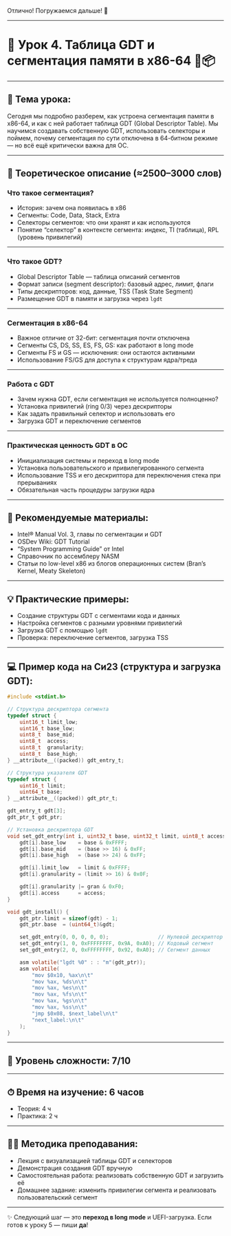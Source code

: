 Отлично! Погружаемся дальше! 🎯

---

# 🔹 Урок 4. Таблица GDT и сегментация памяти в x86-64 🧱📦

---

## 🧩 Тема урока:

Сегодня мы подробно разберем, как устроена сегментация памяти в x86-64, и как с ней работает таблица GDT (Global Descriptor Table). Мы научимся создавать собственную GDT, использовать селекторы и поймем, почему сегментация по сути отключена в 64-битном режиме — но всё ещё критически важна для ОС.

---

## 🧠 Теоретическое описание (≈2500–3000 слов)

### Что такое сегментация?

* История: зачем она появилась в x86
* Сегменты: Code, Data, Stack, Extra
* Селекторы сегментов: что они хранят и как используются
* Понятие “селектор” в контексте сегмента: индекс, TI (таблица), RPL (уровень привилегий)

---

### Что такое GDT?

* Global Descriptor Table — таблица описаний сегментов
* Формат записи (segment descriptor): базовый адрес, лимит, флаги
* Типы дескрипторов: код, данные, TSS (Task State Segment)
* Размещение GDT в памяти и загрузка через `lgdt`

---

### Сегментация в x86-64

* Важное отличие от 32-бит: сегментация почти отключена
* Сегменты CS, DS, SS, ES, FS, GS: как работают в long mode
* Сегменты FS и GS — исключения: они остаются активными
* Использование FS/GS для доступа к структурам ядра/треда

---

### Работа с GDT

* Зачем нужна GDT, если сегментация не используется полноценно?
* Установка привилегий (ring 0/3) через дескрипторы
* Как задать правильный селектор и использовать его
* Загрузка GDT и переключение сегментов

---

### Практическая ценность GDT в ОС

* Инициализация системы и переход в long mode
* Установка пользовательского и привилегированного сегмента
* Использование TSS и его дескриптора для переключения стека при прерываниях
* Обязательная часть процедуры загрузки ядра

---

## 📘 Рекомендуемые материалы:

* Intel® Manual Vol. 3, главы по сегментации и GDT
* OSDev Wiki: GDT Tutorial
* “System Programming Guide” от Intel
* Справочник по ассемблеру NASM
* Статьи по low-level x86 из блогов операционных систем (Bran’s Kernel, Meaty Skeleton)

---

## 💡 Практические примеры:

* Создание структуры GDT с сегментами кода и данных
* Настройка сегментов с разными уровнями привилегий
* Загрузка GDT с помощью `lgdt`
* Проверка: переключение сегментов, загрузка TSS

---

## 💻 Пример кода на Си23 (структура и загрузка GDT):

```c
#include <stdint.h>

// Структура дескриптора сегмента
typedef struct {
    uint16_t limit_low;
    uint16_t base_low;
    uint8_t  base_mid;
    uint8_t  access;
    uint8_t  granularity;
    uint8_t  base_high;
} __attribute__((packed)) gdt_entry_t;

// Структура указателя GDT
typedef struct {
    uint16_t limit;
    uint64_t base;
} __attribute__((packed)) gdt_ptr_t;

gdt_entry_t gdt[3];
gdt_ptr_t gdt_ptr;

// Установка дескриптора GDT
void set_gdt_entry(int i, uint32_t base, uint32_t limit, uint8_t access, uint8_t gran) {
    gdt[i].base_low    = base & 0xFFFF;
    gdt[i].base_mid    = (base >> 16) & 0xFF;
    gdt[i].base_high   = (base >> 24) & 0xFF;

    gdt[i].limit_low   = limit & 0xFFFF;
    gdt[i].granularity = (limit >> 16) & 0x0F;

    gdt[i].granularity |= gran & 0xF0;
    gdt[i].access      = access;
}

void gdt_install() {
    gdt_ptr.limit = sizeof(gdt) - 1;
    gdt_ptr.base  = (uint64_t)&gdt;

    set_gdt_entry(0, 0, 0, 0, 0);                // Нулевой дескриптор
    set_gdt_entry(1, 0, 0xFFFFFFFF, 0x9A, 0xA0); // Кодовый сегмент
    set_gdt_entry(2, 0, 0xFFFFFFFF, 0x92, 0xA0); // Сегмент данных

    asm volatile("lgdt %0" : : "m"(gdt_ptr));
    asm volatile(
        "mov $0x10, %ax\n\t"
        "mov %ax, %ds\n\t"
        "mov %ax, %es\n\t"
        "mov %ax, %fs\n\t"
        "mov %ax, %gs\n\t"
        "mov %ax, %ss\n\t"
        "jmp $0x08, $next_label\n\t"
        "next_label:\n\t"
    );
}
```

---

## 🧠 Уровень сложности: 7/10

---

## ⏱ Время на изучение: 6 часов

* Теория: 4 ч
* Практика: 2 ч

---

## 🧑‍🏫 Методика преподавания:

* Лекция с визуализацией таблицы GDT и селекторов
* Демонстрация создания GDT вручную
* Самостоятельная работа: реализовать собственную GDT и загрузить её
* Домашнее задание: изменить привилегии сегмента и реализовать пользовательский сегмент

---

✨ Следующий шаг — это **переход в long mode** и UEFI-загрузка.
Если готов к уроку 5 — пиши **да**!
